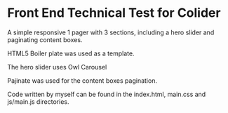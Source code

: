 # Front End Technical Test for Colider

A simple responsive 1 pager with 3 sections, including a hero slider and paginating content boxes.

HTML5 Boiler plate was used as a template.

The hero slider uses Owl Carousel

Pajinate was used for the content boxes pagination.

Code written by myself can be found in the index.html, main.css and js/main.js directories.